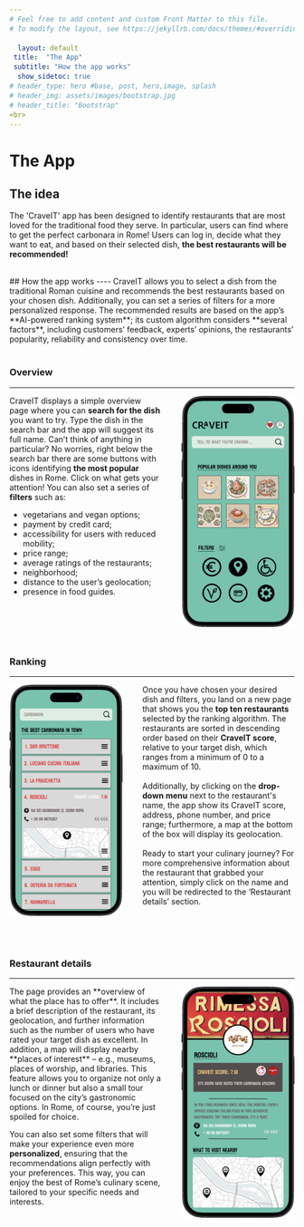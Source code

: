 ```yaml
---
# Feel free to add content and custom Front Matter to this file.
# To modify the layout, see https://jekyllrb.com/docs/themes/#overriding-theme-defaults

  layout: default
 title:  "The App"
 subtitle: "How the app works"
  show_sidetoc: true
# header_type: hero #base, post, hero,image, splash
# header_img: assets/images/bootstrap.jpg
# header_title: "Bootstrap"
<br>
---
```


# **The App**
## The idea

The 'CraveIT' app has been designed to identify restaurants that are most loved for the traditional food they serve. 
In particular, users can find where to get the perfect carbonara in Rome! 
Users can log in, decide what they want to eat, and based on their selected dish, **the best restaurants will be recommended!**


<br>
## How the app works
----
CraveIT allows you to select a dish from the traditional Roman cuisine and recommends the best restaurants based on your chosen dish. Additionally, you can set a series of filters for a more personalized response.
The recommended results are based on the app’s **AI-powered ranking system**; its custom algorithm considers **several factors**, including customers’ feedback, experts’ opinions, the restaurants’ popularity, reliability and consistency over time.
<br>
<br>

### Overview 
----
<img title="Overview" align="right" width="200px" style="margin: 0px 0px 0px 35px;" src="assets/images/overview_app.png">

CraveIT displays a simple overview page where you can **search for the dish** you want to try. Type the dish in the search bar and the app will suggest its full name.
Can’t think of anything in particular? No worries, right below the search bar there are some buttons with icons identifying **the most popular** dishes in Rome. Click on what gets your attention!
You can also set a series of **filters** such as:
-  	vegetarians and vegan options;
-  	payment by credit card;
- 	accessibility for users with reduced mobility;
- 	price range;
-  	average ratings of the restaurants;
-  	neighborhood;
- 	distance to the user’s geolocation;
-  	presence in food guides.
<br>
<br>
<br>
<br>

### Ranking  
-----

<img title="Ranking" align="left" width="200px" style="margin: 0px 35px 0px 0px;" src="assets/images/ranking.png">

Once you have chosen your desired dish and filters, you land on a new page that shows you the **top ten restaurants** selected by the ranking algorithm. The restaurants are sorted in descending order based on their **CraveIT score**, relative to your target dish, which ranges from a minimum of 0 to a maximum of 10.
<br>
<br>
Additionally, by clicking on the **drop-down menu** next to the restaurant's name, the app show its CraveIT score, address, phone number, and price range; furthermore, a map at the bottom of the box will display its geolocation.
<br>
<br>
Ready to start your culinary journey? For more comprehensive information about the restaurant that grabbed your attention, simply click on the name and you will be redirected to the ‘Restaurant details’ section.
<br>
<br>
<br>
<br>
<br>
### Restaurant details 
----
<img title="Ranking" align="right" width="200px" style="margin: 0px 0px 0px 35px;" src="assets/images/restaurant_detail.png">
The page provides an **overview of what the place has to offer**. 
It includes a brief description of the restaurant, its geolocation, and further information such as the number of users who have rated your target dish as excellent. 
In addition, a map will display nearby **places of interest** – e.g., museums, places of worship, and libraries. This feature allows you to organize not only a lunch or dinner but also a small tour focused on the city’s gastronomic options. 
In Rome, of course, you’re just spoiled for choice.

You can also set some filters that will make your experience even more **personalized**, ensuring that the recommendations align perfectly with your preferences. 
This way, you can enjoy the best of Rome’s culinary scene, tailored to your specific needs and interests.

<br>
<br>
<br>
